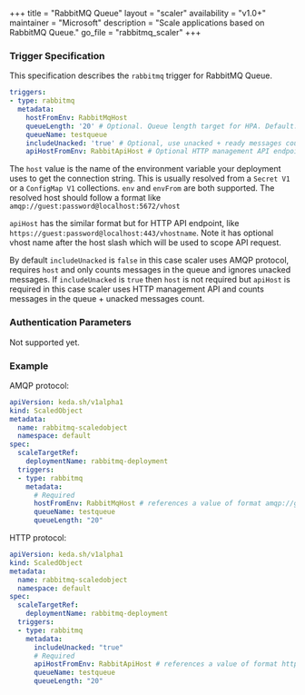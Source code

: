 +++
title = "RabbitMQ Queue"
layout = "scaler"
availability = "v1.0+"
maintainer = "Microsoft"
description = "Scale applications based on RabbitMQ Queue."
go_file = "rabbitmq_scaler"
+++

### Trigger Specification

This specification describes the `rabbitmq` trigger for RabbitMQ Queue.

```yaml
triggers:
- type: rabbitmq
  metadata:
    hostFromEnv: RabbitMqHost
    queueLength: '20' # Optional. Queue length target for HPA. Default: 20 messages
    queueName: testqueue
    includeUnacked: 'true' # Optional, use unacked + ready messages count
    apiHostFromEnv: RabbitApiHost # Optional HTTP management API endpoint
```

The `host` value is the name of the environment variable your deployment uses to get the connection string. This is usually resolved from a `Secret V1` or a `ConfigMap V1` collections. `env` and `envFrom` are both supported.  The resolved host should follow a format like `amqp://guest:password@localhost:5672/vhost`

`apiHost` has the similar format but for HTTP API endpoint, like `https://guest:password@localhost:443/vhostname`. Note it has optional vhost name after the host slash which will be used to scope API request.

By default `includeUnacked` is `false` in this case scaler uses AMQP protocol, requires `host` and only counts messages in the queue and ignores unacked messages.
If `includeUnacked` is `true` then `host` is not required but `apiHost` is required in this case scaler uses HTTP management API and counts messages in the queue + unacked messages count.

### Authentication Parameters

Not supported yet.

### Example

AMQP protocol:

```yaml
apiVersion: keda.sh/v1alpha1
kind: ScaledObject
metadata:
  name: rabbitmq-scaledobject
  namespace: default
spec:
  scaleTargetRef:
    deploymentName: rabbitmq-deployment
  triggers:
  - type: rabbitmq
    metadata:
      # Required
      hostFromEnv: RabbitMqHost # references a value of format amqp://guest:password@localhost:5672/vhost
      queueName: testqueue
      queueLength: "20"
```

HTTP protocol:

```yaml
apiVersion: keda.sh/v1alpha1
kind: ScaledObject
metadata:
  name: rabbitmq-scaledobject
  namespace: default
spec:
  scaleTargetRef:
    deploymentName: rabbitmq-deployment
  triggers:
  - type: rabbitmq
    metadata:
      includeUnacked: "true"
      # Required
      apiHostFromEnv: RabbitApiHost # references a value of format https://guest:password@localhost:443/vhostname
      queueName: testqueue
      queueLength: "20"
```
